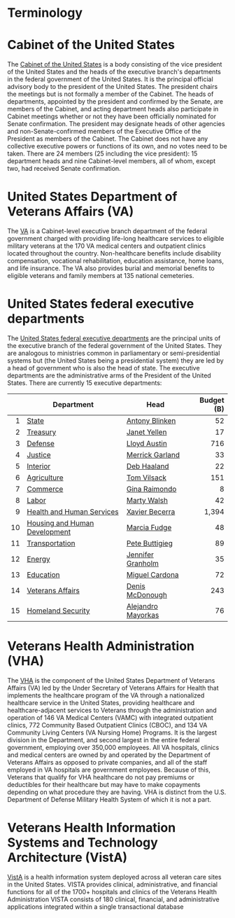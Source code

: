 # Terminology

# Cabinet of the United States

The [Cabinet of the United States](https://en.wikipedia.org/wiki/Cabinet_of_the_United_States) is a body consisting of the vice president of the United States and the heads of the executive branch's departments in the federal government of the United States. It is the principal official advisory body to the president of the United States. The president chairs the meetings but is not formally a member of the Cabinet. The heads of departments, appointed by the president and confirmed by the Senate, are members of the Cabinet, and acting department heads also participate in Cabinet meetings whether or not they have been officially nominated for Senate confirmation. The president may designate heads of other agencies and non-Senate-confirmed members of the Executive Office of the President as members of the Cabinet. The Cabinet does not have any collective executive powers or functions of its own, and no votes need to be taken. There are 24 members (25 including the vice president): 15 department heads and nine Cabinet-level members, all of whom, except two, had received Senate confirmation.

# United States Department of Veterans Affairs (VA)

The [VA](https://en.wikipedia.org/wiki/United_States_Department_of_Veterans_Affairs) is a Cabinet-level executive branch department of the federal government charged with providing life-long healthcare services to eligible military veterans at the 170 VA medical centers and outpatient clinics located throughout the country. Non-healthcare benefits include disability compensation, vocational rehabilitation, education assistance, home loans, and life insurance. The VA also provides burial and memorial benefits to eligible veterans and family members at 135 national cemeteries.

# United States federal executive departments

The [United States federal executive departments](https://en.wikipedia.org/wiki/United_States_federal_executive_departments) are the principal units of the executive branch of the federal government of the United States. They are analogous to ministries common in parliamentary or semi-presidential systems but (the United States being a presidential system) they are led by a head of government who is also the head of state. The executive departments are the administrative arms of the President of the United States. There are currently 15 executive departments:

|&nbsp;|Department|Head|Budget (B)|
|--:|-|-|--:|
|1|[State](https://en.wikipedia.org/wiki/United_States_Department_of_State)|[Antony Blinken](https://en.wikipedia.org/wiki/Antony_Blinken)|52|
|2|[Treasury](https://en.wikipedia.org/wiki/United_States_Department_of_the_Treasury)|[Janet Yellen](https://en.wikipedia.org/wiki/Janet_Yellen)|17|
|3|[Defense](https://en.wikipedia.org/wiki/United_States_Department_of_Defense)|[Lloyd Austin](https://en.wikipedia.org/wiki/Lloyd_Austin)|716|
|4|[Justice](https://en.wikipedia.org/wiki/United_States_Department_of_Justice)|[Merrick Garland](https://en.wikipedia.org/wiki/Merrick_Garland)|33|
|5|[Interior](https://en.wikipedia.org/wiki/United_States_Department_of_the_Interior)|[Deb Haaland](https://en.wikipedia.org/wiki/Deb_Haaland)|22|
|6|[Agriculture](https://en.wikipedia.org/wiki/United_States_Department_of_Agriculture)|[Tom Vilsack](https://en.wikipedia.org/wiki/Tom_Vilsack)|151|
|7|[Commerce](https://en.wikipedia.org/wiki/United_States_Department_of_Commerce)|[Gina Raimondo](https://en.wikipedia.org/wiki/Gina_Raimondo)|8|
|8|[Labor](https://en.wikipedia.org/wiki/United_States_Department_of_Labor)|[Marty Walsh](https://en.wikipedia.org/wiki/Marty_Walsh)|42|
|9|[Health and Human Services](https://en.wikipedia.org/wiki/United_States_Department_of_Health_and_Human_Services)|[Xavier Becerra](https://en.wikipedia.org/wiki/Xavier_Becerra)|1,394|
|10|[Housing and Human Development](https://en.wikipedia.org/wiki/United_States_Department_of_Housing_and_Urban_Development)|[Marcia Fudge](https://en.wikipedia.org/wiki/Marcia_Fudge)|48|
|11|[Transportation](https://en.wikipedia.org/wiki/United_States_Department_of_Transportation)|[Pete Buttigieg](https://en.wikipedia.org/wiki/Pete_Buttigieg)|89|
|12|[Energy](https://en.wikipedia.org/wiki/United_States_Department_of_Energy)|[Jennifer Granholm](https://en.wikipedia.org/wiki/Jennifer_Granholm)|35|
|13|[Education](https://en.wikipedia.org/wiki/United_States_Department_of_Education)|[Miguel Cardona](https://en.wikipedia.org/wiki/Miguel_Cardona)|72|
|14|[Veterans Affairs](https://en.wikipedia.org/wiki/United_States_Department_of_Veterans_Affairs)|[Denis McDonough](https://en.wikipedia.org/wiki/Denis_McDonough)|243|
|15|[Homeland Security](https://en.wikipedia.org/wiki/United_States_Department_of_Homeland_Security)|[Alejandro Mayorkas](https://en.wikipedia.org/wiki/Alejandro_Mayorkas)|76|

# Veterans Health Administration (VHA)

The [VHA](https://en.wikipedia.org/wiki/Veterans_Health_Administration) is the component of the United States Department of Veterans Affairs (VA) led by the Under Secretary of Veterans Affairs for Health that implements the healthcare program of the VA through a nationalized healthcare service in the United States, providing healthcare and healthcare-adjacent services to Veterans through the administration and operation of 146 VA Medical Centers (VAMC) with integrated outpatient clinics, 772 Community Based Outpatient Clinics (CBOC), and 134 VA Community Living Centers (VA Nursing Home) Programs. It is the largest division in the Department, and second largest in the entire federal government, employing over 350,000 employees. All VA hospitals, clinics and medical centers are owned by and operated by the Department of Veterans Affairs as opposed to private companies, and all of the staff employed in VA hospitals are government employees. Because of this, Veterans that qualify for VHA healthcare do not pay premiums or deductibles for their healthcare but may have to make copayments depending on what procedure they are having. VHA is distinct from the U.S. Department of Defense Military Health System of which it is not a part.

# Veterans Health Information Systems and Technology Architecture (VistA)

[VistA](https://en.wikipedia.org/wiki/VistA) is a health information system deployed across all veteran care sites in the United States. VISTA provides clinical, administrative, and financial functions for all of the 1700+ hospitals and clinics of the Veterans Health Administration VISTA consists of 180 clinical, financial, and administrative applications integrated within a single transactional database
